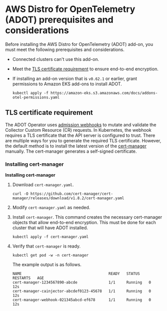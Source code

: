# AWS Distro for OpenTelemetry \(ADOT\) prerequisites and considerations<a name="adot-reqts"></a>

Before installing the AWS Distro for OpenTelemetry \(ADOT\) add\-on, you must meet the following prerequisites and considerations\.
+ Connected clusters can't use this add\-on\.
+ Meet the [TLS certificate requirement](#adot-reqtcr) to ensure end\-to\-end encryption\.
+ If installing an add\-on version that is `v0.62.1` or earlier, grant permissions to Amazon EKS add\-ons to install ADOT\.

  ```
  kubectl apply -f https://amazon-eks.s3.amazonaws.com/docs/addons-otel-permissions.yaml
  ```

## TLS certificate requirement<a name="adot-reqtcr"></a>

The ADOT Operator uses [admission webhooks](https://kubernetes.io/docs/reference/access-authn-authz/webhook/) to mutate and validate the Collector Custom Resource \(CR\) requests\. In Kubernetes, the webhook requires a TLS certificate that the API server is configured to trust\. There are multiple ways for you to generate the required TLS certificate\. However, the default method is to install the latest version of the [cert\-manager](https://cert-manager.io/docs/) manually\. The cert\-manager generates a self\-signed certificate\.

### Installing cert\-manager<a name="adot-reqtcrsteps"></a>

**Installing cert\-manager**

1. Download `cert-manager.yaml`\.

   ```
   curl -O https://github.com/cert-manager/cert-manager/releases/download/v1.8.2/cert-manager.yaml
   ```

1. Modify `cert-manager.yaml` as needed\.

1. Install `cert-manager`\. This command creates the necessary cert\-manager objects that allow end\-to\-end encryption\. This must be done for each cluster that will have ADOT installed\.

   ```
   kubectl apply -f cert-manager.yaml
   ```

1. Verify that `cert-manager` is ready\.

   ```
   kubectl get pod -w -n cert-manager
   ```

   The example output is as follows\.

   ```
   NAME                                       READY   STATUS    RESTARTS   AGE
   cert-manager-1234567890-abcde              1/1     Running   0          12s
   cert-manager-cainjector-abcdef0123-45678   1/1     Running   0          12s
   cert-manager-webhook-021345abcd-ef678      1/1     Running   0          12s
   ```